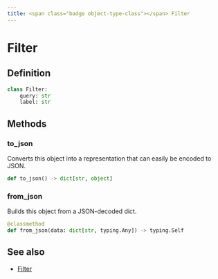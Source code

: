 ```yaml
---
title: <span class="badge object-type-class"></span> Filter
---
```

# <span class="badge object-type-class"></span> Filter

## Definition

```python
class Filter:
    query: str
    label: str
```
## Methods

### <span class="badge object-method"></span> to_json

Converts this object into a representation that can easily be encoded to JSON.

```python
def to_json() -> dict[str, object]
```

### <span class="badge object-method"></span> from_json

Builds this object from a JSON-decoded dict.

```python
@classmethod
def from_json(data: dict[str, typing.Any]) -> typing.Self
```

## See also

 * <span class="badge builder"></span> [Filter](./builder-Filter.md)
